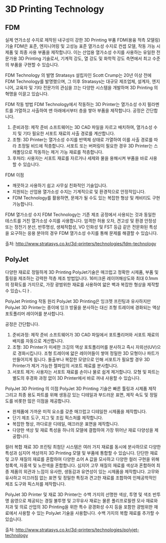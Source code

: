 # 3D Printing Technology

## FDM
실제 연가소성 수지로 제작된 내구성이 강한 3D Printing 부품
FDM(용융 적측 모델링) 기술
FDM은 표준, 엔지니어링 및 고성능 표준 열가소성 수지로 컨셉 모델, 작동 가능 시제품 및 최종 사용 부품을 제작합니다. 이는 산업용 열가소성 수지를 사용하는 유일한 전문가용 3D Printing 기술로서, 기계적 강도, 열 강도 및 화학적 강도 측면에서 최고 수준의 부품을 구현할 수 있습니다.

FDM Technology 의 발명
Stratasys 설립자인 Scott Crump는 20년 이상 전에 FDM Technology를 발명했으며, 그 이후 Stratasys는 대규모 제조업체, 설계자, 엔지니어, 교육자 및 기타 전문가의 관심을 끄는 다양한 시스템을 개발하며 3D Printing 의 혁명을 이끌고 있습니다.

FDM 작동 방법
FDM Technology에서 작동하는 3D Printer는 열가소성 수지 필라멘트를 가열하고 사출하여 맨 아래에서부터 층을 쌓아 부품을 제작합니다. 공정은 간단합니다.

1. 준비과정: 제작 준비 소프트웨어는 3D CAD 파일을 자르고 배치하여, 열가소성 수지 및 기타 필요한 서포트 재료의 사출 경로를 계산합니다.
2. 조형: 3D Printer는 열가소성 수지를 반액체 상태로 가열하여 이를 사출 경로를 따라 초정밀 비드에 적층합니다. 서포트 또는 버퍼링이 필요한 경우 3D Printer는 스캐폴딩으로 작동하는 제거 가능 재료를 적층합니다.
3. 후처리: 사용자는 서포트 재료를 자르거나 세제와 물을 용해시켜 부품을 바로 사용할 수 있습니다.

FDM 이점
- 깨끗하고 사용하기 쉽고 사무실 친화적인 기술입니다.
- 지원되는 산업용 열가소성 수지는 기계적으로 및 환경적으로 안정적입니다.
- FDM Technology를 활용하면, 문제가 될 수도 있는 복잡한 형상 및 캐비티도 구현 가능합니다.

FDM 열가소성 수지
FDM Technology는 기존 제조 공정에서 사용되는 것과 동일한 테스트를 거친 열가소성 수지를 사용합니다. 엄격한 허용 오차, 견고성 및 환경 안정성 또는 정전기 분산, 반투명성, 생체적합성, VO 인화성 및 FST 등급 같은 전문화된 특성을 요구하는 응용 분야의 경우 FDM 열가소성 수지를 통해 문제를 해결할 수 있습니다.

출처: http://www.stratasys.co.kr/3d-printers/technologies/fdm-technology

## PolyJet
다양한 재료로 정밀하게 3D Printing
PolyJet기술은 매끄럽고 정확한 시제품, 부품 및 툴링을 제조하는 강력한 적층 제조 방법입니다. 16미크론 레이어해상도와 최대 0.1mm의 정확도를 가지므로, 가장 광범위한 재료를 사용하여 얇은 벽과 복잡한 형상을 제작할 수 있습ㄴ디ㅏ.

PolyJet Printing 작동 원리
PolyJet 3D Printing은 잉크젯 프린팅과 유사하지만 PolyJet 3D Printer는 종이에 잉크 방울을 분사하는 대신 조형 트레이에 경화되는 액상 포토폴리머 레이어를 분사합니다.

공정은 간단합니다.

1. 준비과정: 제작 준비 소프트웨어가 3D CAD 파일에서 포트폴리머와 서포트 재료의 배치를 자동으로 계산합니다.
2. 조형: 3D Printer가 미세한 크깅의 액상 포토폴리머를 분사하고 즉시 자외선(UV)으로 경화시킵니다. 조형 트레이에 얇은 레이어들이 쌓여 정밀한 3D 모형이나 파트가 만들어지게 됩니다. 돌출부나 복잡한 모양으로 인해 서포트가 필요할 경우 3D Printer가 제거 가능한 젤파입의 서포트 재료를 분사합니다.
3. 서포트 제거: 사용자는 서포트 재료를 손이나 물로 쉽게 제거합니다. 모형 및 파트는 별도의 후경화 과정 없이 3D Printer에서 바로 꺼내 사용할 수 있습니다.

PolyJet 3D Printing 의 이점
PolyJet 3D Printing 기술은 빠른 툴링과 시제품 제작 그리고 최종 용도 파트를 위해 생동감 있는 디테일과 부드러운 표면, 제작 속도 및 정밀도를 비롯한 많은 이점을 제공합니다.

- 완제품에 가까운 미적 요소를 갖춘 매끄럽고 디테일한 시제품을 제작합니다.
- 단기 제조 도구, 지그 및 조립 픽스처를 제작합니다.
- 복잡한 형상, 까다로운 디테일, 매끄러운 표면을 제작합니다.
- 다양한 색상 및 재료 특성을 하나의 모델에 결합하여 가장 뛰어난 재료 다양성을 제공합니다.

컬러 복합 재료 3D 프린팅
최첨단 시스템은 여러 가지 재료를 동시에 분사하므로 다양한 특성과 심지어 색상까지 3D Printing 모델 및 부품에 통합할 수 있습니다.
단단한 재료 및 고무 재질의 재료를 혼합하여 다양한 쇼어 A 값을 모사하고 다양한 컬러 구현을 위해 청록색, 자홍색 및 노란색을 혼합합니다. 심지어 고무 재질의 재료를 색상과 혼합하여 최종 제품의 외관과 느낌이 유사한, 생동감과 유연성이 있는 시제품을 제작합니다. 고무와 유사하고 미끄러짐 없는 표면 및 정밀한 특징과 견고한 재료를 조합하여 인체공학적인 제조 도구와 픽스처를 제작합니다.

PolyJet 3D Printer 및 재료
3D Printer는 수백 가지의 선명한 색상, 투명 및 색조 반투명 음영으로 제공되는 경질 불투명 및 고무유사 재료는 물론 폴리프로필렌 모사 재료와 치과 및 의료 산업의 3D Printing을 위한 특수 광경화성 수지 등을 포함한 광범위한 재료에서 사용할 수 있는 PolyJet 기술을 사용합니다. 수백 가지의 복합 재료를 추가할 수 있습니다.

출처: http://www.stratasys.co.kr/3d-printers/technologies/polyjet-technology
